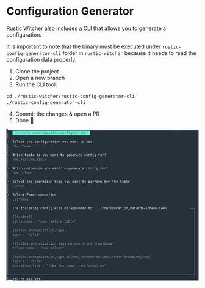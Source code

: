 # Configuration Generator

Rustic Witcher also includes a CLI that allows you to generate a configuration.

It is important to note that the binary must be executed under `rustic-config-generator-cli` folder in `rustic-witcher` because it needs to read the configuration data properly.

1. Clone the project
2. Open a new branch
3. Run the CLI tool:
```shell
cd ./rustic-witcher/rustic-config-generator-cli
./rustic-config-generator-cli
```
4. Commit the changes & open a PR
5. Done :tada:

![Rustic Configuration Generator](../docs/images/rustic_configuration_generator.png)

